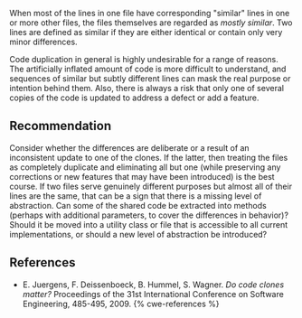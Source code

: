 When most of the lines in one file have corresponding "similar" lines in one or more other files, the files themselves are regarded as *mostly similar*. Two lines are defined as similar if they are either identical or contain only very minor differences.

Code duplication in general is highly undesirable for a range of reasons. The artificially inflated amount of code is more difficult to understand, and sequences of similar but subtly different lines can mask the real purpose or intention behind them. Also, there is always a risk that only one of several copies of the code is updated to address a defect or add a feature.


## Recommendation
Consider whether the differences are deliberate or a result of an inconsistent update to one of the clones. If the latter, then treating the files as completely duplicate and eliminating all but one (while preserving any corrections or new features that may have been introduced) is the best course. If two files serve genuinely different purposes but almost all of their lines are the same, that can be a sign that there is a missing level of abstraction. Can some of the shared code be extracted into methods (perhaps with additional parameters, to cover the differences in behavior)? Should it be moved into a utility class or file that is accessible to all current implementations, or should a new level of abstraction be introduced?


## References
* E. Juergens, F. Deissenboeck, B. Hummel, S. Wagner. *Do code clones matter?* Proceedings of the 31st International Conference on Software Engineering, 485-495, 2009.
{% cwe-references %}
